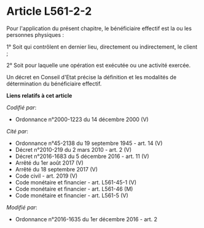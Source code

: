 # Article L561-2-2

Pour l'application du présent chapitre, le bénéficiaire effectif est la ou les personnes physiques :

1° Soit qui contrôlent en dernier lieu, directement ou indirectement, le client ;

2° Soit pour laquelle une opération est exécutée ou une activité exercée.

Un décret en Conseil d'Etat précise la définition et les modalités de détermination du bénéficiaire effectif.

**Liens relatifs à cet article**

_Codifié par_:

  - Ordonnance n°2000-1223 du 14 décembre 2000 (V)

_Cité par_:

  - Ordonnance n°45-2138 du 19 septembre 1945 - art. 14 (V)
  - Décret n°2010-219 du 2 mars 2010 - art. 2 (V)
  - Décret n°2016-1683 du 5 décembre 2016 - art. 11 (V)
  - Arrêté du 1er août 2017 (V)
  - Arrêté du 18 septembre 2017 (V)
  - Code civil - art. 2019 (V)
  - Code monétaire et financier - art. L561-45-1 (V)
  - Code monétaire et financier - art. L561-46 (M)
  - Code monétaire et financier - art. L561-5 (V)

_Modifié par_:

  - Ordonnance n°2016-1635 du 1er décembre 2016 - art. 2
